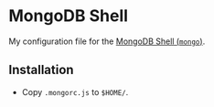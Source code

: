 # MongoDB Shell

My configuration file for the [MongoDB Shell
(`mongo`)](https://docs.mongodb.com/getting-started/shell/client/).

## Installation

* Copy `.mongorc.js` to `$HOME/`.
